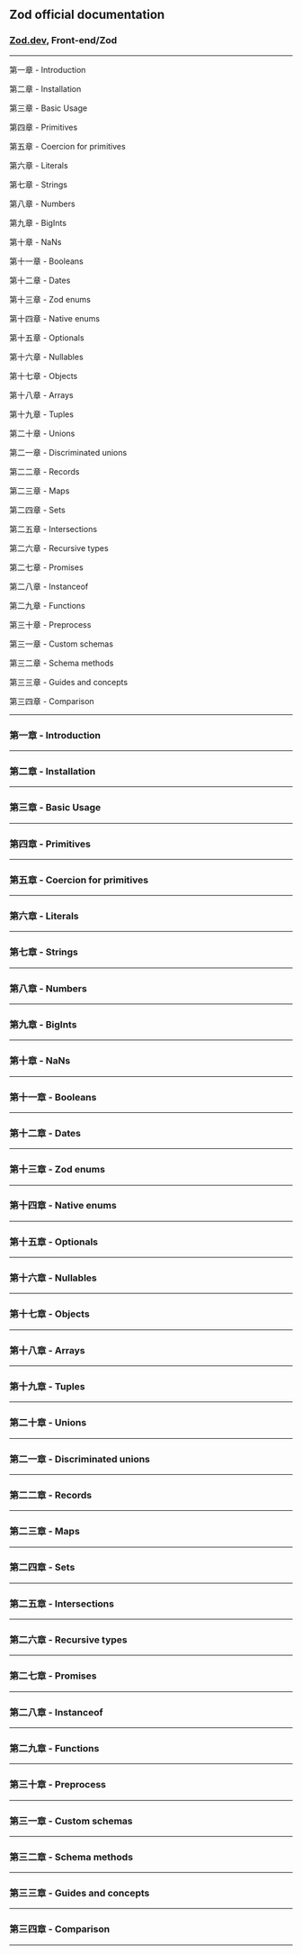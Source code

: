 ## Zod official documentation

### [Zod.dev](https://zod.dev/), Front-end/Zod

---

第一章 - Introduction

第二章 - Installation

第三章 - Basic Usage

第四章 - Primitives

第五章 - Coercion for primitives

第六章 - Literals

第七章 - Strings

第八章 - Numbers

第九章 - BigInts

第十章 - NaNs

第十一章 - Booleans

第十二章 - Dates

第十三章 - Zod enums

第十四章 - Native enums

第十五章 - Optionals

第十六章 - Nullables

第十七章 - Objects

第十八章 - Arrays

第十九章 - Tuples

第二十章 - Unions

第二一章 - Discriminated unions

第二二章 - Records

第二三章 - Maps

第二四章 - Sets

第二五章 - Intersections

第二六章 - Recursive types

第二七章 - Promises

第二八章 - Instanceof

第二九章 - Functions

第三十章 - Preprocess

第三一章 - Custom schemas

第三二章 - Schema methods

第三三章 - Guides and concepts

第三四章 - Comparison

---

### 第一章 - Introduction

---

### 第二章 - Installation

---

### 第三章 - Basic Usage

---

### 第四章 - Primitives

---

### 第五章 - Coercion for primitives

---

### 第六章 - Literals

---

### 第七章 - Strings

---

### 第八章 - Numbers

---

### 第九章 - BigInts

---

### 第十章 - NaNs

---

### 第十一章 - Booleans

---

### 第十二章 - Dates

---

### 第十三章 - Zod enums

---

### 第十四章 - Native enums

---

### 第十五章 - Optionals

---

### 第十六章 - Nullables

---

### 第十七章 - Objects

---

### 第十八章 - Arrays

---

### 第十九章 - Tuples

---

### 第二十章 - Unions

---

### 第二一章 - Discriminated unions

---

### 第二二章 - Records

---

### 第二三章 - Maps

---

### 第二四章 - Sets

---

### 第二五章 - Intersections

---

### 第二六章 - Recursive types

---

### 第二七章 - Promises

---

### 第二八章 - Instanceof

---

### 第二九章 - Functions

---

### 第三十章 - Preprocess

---

### 第三一章 - Custom schemas

---

### 第三二章 - Schema methods

---

### 第三三章 - Guides and concepts

---

### 第三四章 - Comparison

---
